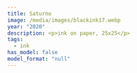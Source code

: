 ```yaml
---
title: Saturno
image: /media/images/blackink17.webp
year: "2020"
description: <p>ink on paper, 25x25</p>
tags:
  - ink
has_model: false
model_format: "null"
---
```


